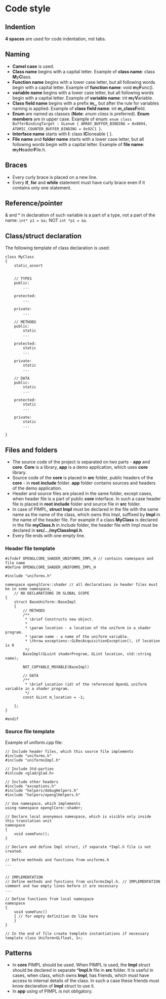 # Code style

## Indention
**4 spaces** are used for code indentation, not tabs.

## Naming
- **Camel case** is used.
- **Class name** begins with a capital letter. Example of **class name**: class **M**y**C**lass.
- **Function name** begins with a lower case letter, but all following words begin with a capital letter. Example of **function name**: void **m**y**F**unc().
- **variable name** begins with a lower case letter, but all following words begin with a capital letter. Example of **variable name**: int **m**y**V**ariable.
- **Class field name** begins with a prefix **m_**, but after the rule for variables naming is applied. Example of **class field name**: int **m_**class**F**ield.
- **Enum** are named as classes (**Note**: *enum class* is preferred). **Enum members** are in upper case. Example of enum: `enum class BufferBindingTarget : GLenum { ARRAY_BUFFER_BINDING = 0x8894, ATOMIC_COUNTER_BUFFER_BINDING = 0x92C1 }`.
- **Interface name** starts with **I**: class **IC**loneable { }.
- **File name** and **folder name** starts with a lower case letter, but all following words begin with a capital letter. Example of **file name**: **m**y**H**eader**F**ile.h.

## Braces
- Every curly brace is placed on a new line.
- Every **if**, **for** and **while** statement must have curly brace even if it contains only one statement.

## Reference/pointer
& and * in declaration of such variable is a part of a type, not a part of the name: `int* p1 = &a;` NOT `int *p1 = &a`.

## Class/struct declaration
The following template of class declaration is used:
```
class MyClass
{
    static_assert


    // TYPES
    public:
        ...

    protected:
        ...

    private:
        ...

    // METHODS
    public:
        static
        ...

    protected:
        static
        ...

    private:
        static
        ...

    // DATA
    public:
        static
        ...

    protected:
        static
        ...

    private:
        static
        ...

}
```

## Files and folders
- The source code of the project is separated on two parts - **app** and **core**. **Core** is a library, **app** is a demo application, which uses **core** library. 
- Source code of the **core** is placed in **src** folder, public headers of the **core** - in **root include** folder. **app** folder contains sources and headers of the demo application.
- Header and source files are placed in the same folder, except cases, when header file is a part of public **core** interface. In such a case header file is placed in **root include** folder and source file in **src** folder.
- In case of PIMPL, **struct Impl** must be declared in the file with the same name as the name of the class, which owns this Impl, suffixed by **Impl** in the name of the header file. For example if a class **MyClass** is declared in the file **myClass.h** in *include* folder, the header file with Impl must be declared in **src/.../myClassImpl.h**.
- Every file ends with one empty line.

### Header file template
```
#ifndef OPENGLCORE_SHADER_UNIFORMS_IMPL_H // contains namespace and file name
#define OPENGLCORE_SHADER_UNIFORMS_IMPL_H

#include "uniforms.h"

namespace openglCore::shader // all declarations in header files must be in some namespace,
    // NO DECLARATIONS IN GLOBAL SCOPE
{
    struct BaseUniform::BaseImpl
    {
        // METHODS
        /**
         * \brief Constructs new object.
         *
         * \param location - a location of the uniform in a shader program.
         * \param name - a name of the uniform variable.
         * \throw exceptions::GLRecAcquisitionException(), if location is 0
         */
        BaseImpl(GLuint shaderProgram, GLint location, std::string name);

        NOT_COPYABLE_MOVABLE(BaseImpl)

        // DATA
        /**
         * \brief Location (id) of the referenced OpenGL uniform variable in a shader program.
         */
        const GLint m_location = -1;

    };
}

#endif

```

### Source file template
Example of uniform.cpp file: 
```
// Include header files, which this source file implements
#include "uniforms.h"
#include "uniformsImpl.h"

// Include 3td-parties 
#inlcude <glad/glad.h>

// Include other headers
#include "exceptions.h"
#include "helpers/debugHelpers.h"
#include "helpers/openglHelpers.h"

// Use namespace, which implements
using namespace openglCore::shader;

// Declare local anonymous namespace, which is visible only inside this translation unit
namespace
{
    void someFunc();
}

// Declare and define Impl struct, if separate *Impl.h file is not created.

// Define methods and functions from uniforms.h
...


// IMPLEMENTATION
// Define methods and functions from uniformsImpl.h. // IMPLEMENTATION comment and two empty lines before it are necessary
...

// Define functions from local namespace
namespace
{
    void someFunc()
    { // for empty definition do like here
    }
}

// In the end of file create template instantiations if necessary
template class Uniform<GLfloat, 1>;

```
## Patterns
- In **core** PIMPL should be used. When PIMPL is used, the **Impl** struct should be declared in separate ***Impl.h** file in **src** folder. It is useful in cases, when class, which owns **Impl**, has friends, which must have access to internal details of the class. In such a case these friends must know declaration of **Impl** struct to use it. 
- In **app** using of PIMPL is not obligatory.


